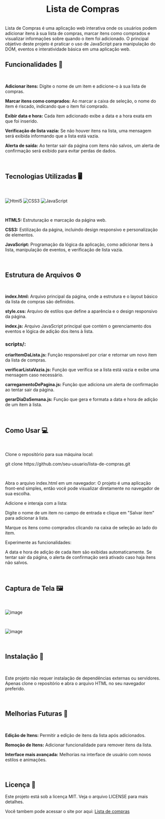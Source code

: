 <h1 align="center">Lista de Compras</h1>
<br>
Lista de Compras é uma aplicação web interativa onde os usuários podem adicionar itens à sua lista de compras, marcar itens como comprados e visualizar informações sobre quando o item foi adicionado. O principal objetivo deste projeto é praticar o uso de JavaScript para manipulação do DOM, eventos e interatividade básica em uma aplicação web.

<br>

<h2>Funcionalidades 🌟</h2>

<br>

<p><strong>Adicionar itens:</strong> Digite o nome de um item e adicione-o à sua lista de compras.</p>

<p><strong>Marcar itens como comprados:</strong> Ao marcar a caixa de seleção, o nome do item é riscado, indicando que o item foi comprado.</p>

<p><strong>Exibir data e hora:</strong> Cada item adicionado exibe a data e a hora exata em que foi inserido.</p>

<p><strong>Verificação de lista vazia:</strong> Se não houver itens na lista, uma mensagem será exibida informando que a lista está vazia.</p>

<p><strong>Alerta de saída:</strong> Ao tentar sair da página com itens não salvos, um alerta de confirmação será exibido para evitar perdas de dados.</p>

 <br> 
<h2>Tecnologias Utilizadas 🖥️</h2>
<br>

<img align="center" alt="Html5" src="https://img.shields.io/badge/HTML5-E34F26?style=for-the-badge&logo=html5&logoColor=white"/>  <img align="center" alt="CSS3" src="https://img.shields.io/badge/CSS3-1572B6?style=for-the-badge&logo=css3&logoColor=white"/> <img align="center" alt="JavaScript" src="https://img.shields.io/badge/JavaScript-F7DF1E?style=for-the-badge&logo=javascript&logoColor=black"/>

 <br>
 
<p><strong>HTML5:</strong> Estruturação e marcação da página web.</p>

<p><strong>CSS3:</strong> Estilização da página, incluindo design responsivo e personalização de elementos.</p>

<p><strong>JavaScript:</strong> Programação da lógica da aplicação, como adicionar itens à lista, manipulação de eventos, e verificação de lista vazia.</p>


<br>

<h2>Estrutura de Arquivos ⚙️</h2>

<br>

<p><strong>index.html:</strong> Arquivo principal da página, onde a estrutura e o layout básico da lista de compras são definidos.</p>

<p><strong>style.css:</strong> Arquivo de estilos que define a aparência e o design responsivo da página.</p>

<p><strong>index.js:</strong> Arquivo JavaScript principal que contém o gerenciamento dos eventos e lógica de adição dos itens à lista.</p>

<h3>scripts/:</h3>

<p><strong>criarItemDaLista.js:</strong> Função responsável por criar e retornar um novo item da lista de compras.</p>

<p><strong>verificarListaVazia.js:</strong> Função que verifica se a lista está vazia e exibe uma mensagem caso necessário.</p>

<p><strong>carregamentoDePagina.js:</strong> Função que adiciona um alerta de confirmação ao tentar sair da página.</p>

<p><strong>gerarDiaDaSemana.js:</strong> Função que gera e formata a data e hora de adição de um item à lista.</p>

<br>

<h2>Como Usar 💻</h2>

<br>
<p>Clone o repositório para sua máquina local:</p>

<p>git clone https://github.com/seu-usuario/lista-de-compras.git</p>

<br>

<p>Abra o arquivo index.html em um navegador: O projeto é uma aplicação front-end simples, então você pode visualizar diretamente no navegador de sua escolha.</p>

<p>Adicione e interaja com a lista:</p>

<p>Digite o nome de um item no campo de entrada e clique em "Salvar item" para adicionar à lista.</p>
<p>Marque os itens como comprados clicando na caixa de seleção ao lado do item.</p>
<p>Experimente as funcionalidades:</p>

<p>A data e hora de adição de cada item são exibidas automaticamente. Se tentar sair da página, o alerta de confirmação será ativado caso haja itens não salvos.</p>

<br>

<h2>Captura de Tela 🖼️</h2>

<br>

![image](https://github.com/user-attachments/assets/7507987c-667c-43a2-b617-be30e0b0d7cf) 

<br>

![image](https://github.com/user-attachments/assets/087423c2-a416-47b4-9bc6-923c41e47e7d)


<br>

<h2>Instalação 🔧</h2>

<br>

Este projeto não requer instalação de dependências externas ou servidores. Apenas clone o repositório e abra o arquivo HTML no seu navegador preferido.

<br>

<h2>Melhorias Futuras 🚀</h2>

<br>

<p><strong>Edição de Itens:</strong> Permitir a edição de itens da lista após adicionados.</p>
<p><strong>Remoção de Itens:</strong> Adicionar funcionalidade para remover itens da lista.</p>
<p><strong>Interface mais avançada:</strong> Melhorias na interface de usuário com novos estilos e animações.</p>

<br>

<h2>Licença 📄</h2>

<p>Este projeto está sob a licença MIT. Veja o arquivo LICENSE para mais detalhes.</p>

<p>Você tambem pode acessar o site por aqui:   <a href="https://lista-de-compras-zeta-two.vercel.app/"> Lista de compras</a></p>
